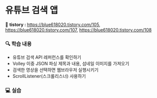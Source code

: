 # 유튜브 검색 앱

📝 <b> tistory : </b> https://blue618020.tistory.com/105, https://blue618020.tistory.com/107, https://blue618020.tistory.com/108

### 🔍 학습 내용
-  유튜브 검색 API 레퍼런스를 확인하기
-  Volley 이중 JSON 파싱 제목과 내용, 섬네일 이미지를 가져오기
-  검색한 영상을 선택하면 웹브라우저 실행시키기
-  ScrollListener(스크롤리스너) 사용하기

### 💻 실습
